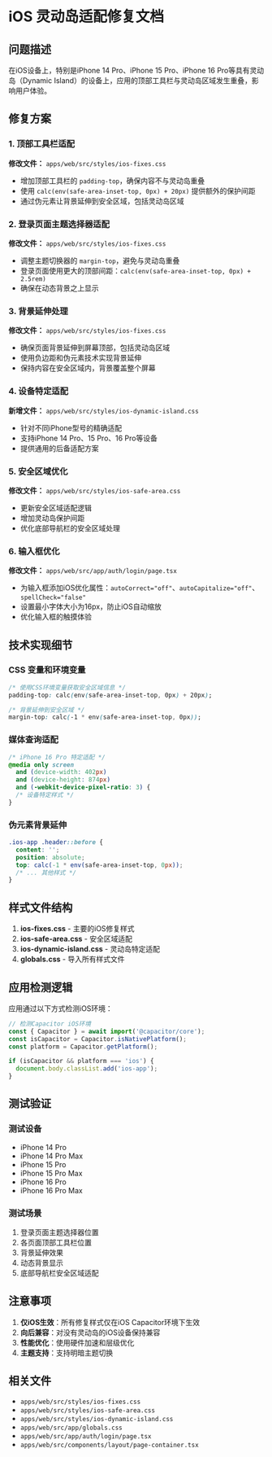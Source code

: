 # iOS 灵动岛适配修复文档

## 问题描述

在iOS设备上，特别是iPhone 14 Pro、iPhone 15 Pro、iPhone 16 Pro等具有灵动岛（Dynamic Island）的设备上，应用的顶部工具栏与灵动岛区域发生重叠，影响用户体验。

## 修复方案

### 1. 顶部工具栏适配

**修改文件：** `apps/web/src/styles/ios-fixes.css`

- 增加顶部工具栏的 `padding-top`，确保内容不与灵动岛重叠
- 使用 `calc(env(safe-area-inset-top, 0px) + 20px)` 提供额外的保护间距
- 通过伪元素让背景延伸到安全区域，包括灵动岛区域

### 2. 登录页面主题选择器适配

**修改文件：** `apps/web/src/styles/ios-fixes.css`

- 调整主题切换器的 `margin-top`，避免与灵动岛重叠
- 登录页面使用更大的顶部间距：`calc(env(safe-area-inset-top, 0px) + 2.5rem)`
- 确保在动态背景之上显示

### 3. 背景延伸处理

**修改文件：** `apps/web/src/styles/ios-fixes.css`

- 确保页面背景延伸到屏幕顶部，包括灵动岛区域
- 使用负边距和伪元素技术实现背景延伸
- 保持内容在安全区域内，背景覆盖整个屏幕

### 4. 设备特定适配

**新增文件：** `apps/web/src/styles/ios-dynamic-island.css`

- 针对不同iPhone型号的精确适配
- 支持iPhone 14 Pro、15 Pro、16 Pro等设备
- 提供通用的后备适配方案

### 5. 安全区域优化

**修改文件：** `apps/web/src/styles/ios-safe-area.css`

- 更新安全区域适配逻辑
- 增加灵动岛保护间距
- 优化底部导航栏的安全区域处理

### 6. 输入框优化

**修改文件：** `apps/web/src/app/auth/login/page.tsx`

- 为输入框添加iOS优化属性：`autoCorrect="off"`、`autoCapitalize="off"`、`spellCheck="false"`
- 设置最小字体大小为16px，防止iOS自动缩放
- 优化输入框的触摸体验

## 技术实现细节

### CSS 变量和环境变量

```css
/* 使用CSS环境变量获取安全区域信息 */
padding-top: calc(env(safe-area-inset-top, 0px) + 20px);

/* 背景延伸到安全区域 */
margin-top: calc(-1 * env(safe-area-inset-top, 0px));
```

### 媒体查询适配

```css
/* iPhone 16 Pro 特定适配 */
@media only screen 
  and (device-width: 402px) 
  and (device-height: 874px) 
  and (-webkit-device-pixel-ratio: 3) {
  /* 设备特定样式 */
}
```

### 伪元素背景延伸

```css
.ios-app .header::before {
  content: '';
  position: absolute;
  top: calc(-1 * env(safe-area-inset-top, 0px));
  /* ... 其他样式 */
}
```

## 样式文件结构

1. **ios-fixes.css** - 主要的iOS修复样式
2. **ios-safe-area.css** - 安全区域适配
3. **ios-dynamic-island.css** - 灵动岛特定适配
4. **globals.css** - 导入所有样式文件

## 应用检测逻辑

应用通过以下方式检测iOS环境：

```typescript
// 检测Capacitor iOS环境
const { Capacitor } = await import('@capacitor/core');
const isCapacitor = Capacitor.isNativePlatform();
const platform = Capacitor.getPlatform();

if (isCapacitor && platform === 'ios') {
  document.body.classList.add('ios-app');
}
```

## 测试验证

### 测试设备
- iPhone 14 Pro
- iPhone 14 Pro Max  
- iPhone 15 Pro
- iPhone 15 Pro Max
- iPhone 16 Pro
- iPhone 16 Pro Max

### 测试场景
1. 登录页面主题选择器位置
2. 各页面顶部工具栏位置
3. 背景延伸效果
4. 动态背景显示
5. 底部导航栏安全区域适配

## 注意事项

1. **仅iOS生效**：所有修复样式仅在iOS Capacitor环境下生效
2. **向后兼容**：对没有灵动岛的iOS设备保持兼容
3. **性能优化**：使用硬件加速和层级优化
4. **主题支持**：支持明暗主题切换

## 相关文件

- `apps/web/src/styles/ios-fixes.css`
- `apps/web/src/styles/ios-safe-area.css`
- `apps/web/src/styles/ios-dynamic-island.css`
- `apps/web/src/app/globals.css`
- `apps/web/src/app/auth/login/page.tsx`
- `apps/web/src/components/layout/page-container.tsx`
